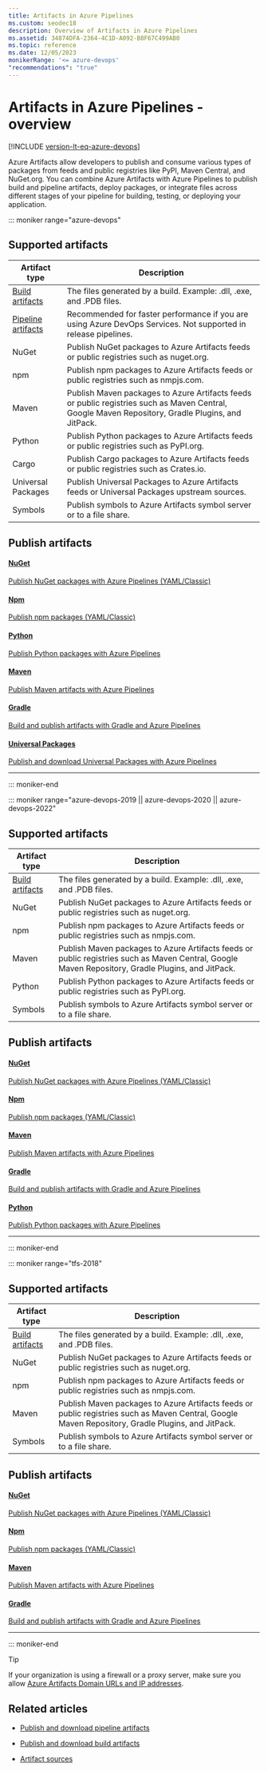 ```yaml
---
title: Artifacts in Azure Pipelines
ms.custom: seodec18
description: Overview of Artifacts in Azure Pipelines 
ms.assetid: 34874DFA-2364-4C1D-A092-B8F67C499AB0
ms.topic: reference
ms.date: 12/05/2023
monikerRange: '<= azure-devops'
"recommendations": "true"
---
```


# Artifacts in Azure Pipelines - overview

[!INCLUDE [version-lt-eq-azure-devops](../../includes/version-lt-eq-azure-devops.md)]

Azure Artifacts allow developers to publish and consume various types of packages from feeds and public registries like PyPI, Maven Central, and NuGet.org. You can combine Azure Artifacts with Azure Pipelines to publish build and pipeline artifacts, deploy packages, or integrate files across different stages of your pipeline for building, testing, or deploying your application.

::: moniker range="azure-devops"

## Supported artifacts

|         Artifact type                        |                                               Description                                                              |
|----------------------------------------------|------------------------------------------------------------------------------------------------------------------------|
| [Build artifacts](build-artifacts.md)        | The files generated by a build. Example: .dll, .exe, and .PDB files.                                                   |
| [Pipeline artifacts](pipeline-artifacts.md)  | Recommended for faster performance if you are using Azure DevOps Services. Not supported in release pipelines.         |
| NuGet                                        | Publish NuGet packages to Azure Artifacts feeds or public registries such as nuget.org.                                |
| npm                                          | Publish npm packages to Azure Artifacts feeds or public registries such as nmpjs.com.                                  |
| Maven                                        | Publish Maven packages to Azure Artifacts feeds or public registries such as Maven Central, Google Maven Repository, Gradle Plugins, and JitPack.                                                                       |
| Python                                       | Publish Python packages to Azure Artifacts feeds or public registries such as PyPI.org.                                |
| Cargo                                        | Publish Cargo packages to Azure Artifacts feeds or public registries such as Crates.io.                                |
| Universal Packages                           | Publish Universal Packages to Azure Artifacts feeds or Universal Packages upstream sources.                            |
| Symbols                                      | Publish symbols to Azure Artifacts symbol server or to a file share.                                                   |

## Publish artifacts

#### [NuGet](#tab/nuget/)

[Publish NuGet packages with Azure Pipelines (YAML/Classic)](nuget.md)

#### [Npm](#tab/npm/)

[Publish npm packages (YAML/Classic)](../tasks/package/npm.md#publish-npm-packages)

#### [Python](#tab/python/)

[Publish Python packages with Azure Pipelines](pypi.md)

#### [Maven](#tab/maven/)

[Publish Maven artifacts with Azure Pipelines](publish-maven-artifacts.md)

#### [Gradle](#tab/gradle/)

[Build and publish artifacts with Gradle and Azure Pipelines](pull-package-gradle.md)

#### [Universal Packages](#tab/universal-packages/)

[Publish and download Universal Packages with Azure Pipelines](./universal-packages.md)

* * *

::: moniker-end

::: moniker range="azure-devops-2019 || azure-devops-2020 || azure-devops-2022"

## Supported artifacts

|         Artifact type                        |                                               Description                                                              |
|----------------------------------------------|------------------------------------------------------------------------------------------------------------------------|
| [Build artifacts](build-artifacts.md)        | The files generated by a build. Example: .dll, .exe, and .PDB files.                                                   |
| NuGet                                        | Publish NuGet packages to Azure Artifacts feeds or public registries such as nuget.org.                                |
| npm                                          | Publish npm packages to Azure Artifacts feeds or public registries such as nmpjs.com.                                  |
| Maven                                        | Publish Maven packages to Azure Artifacts feeds or public registries such as Maven Central, Google Maven Repository, Gradle Plugins, and JitPack.                                                                       |
| Python                                       | Publish Python packages to Azure Artifacts feeds or public registries such as PyPI.org.                                |
| Symbols                                      | Publish symbols to Azure Artifacts symbol server or to a file share.                                                   |

## Publish artifacts

#### [NuGet](#tab/nugetserver/)

[Publish NuGet packages with Azure Pipelines (YAML/Classic)](nuget.md)

#### [Npm](#tab/npmserver/)

[Publish npm packages (YAML/Classic)](../tasks/package/npm.md#publish-npm-packages)

#### [Maven](#tab/mavenserver/)

[Publish Maven artifacts with Azure Pipelines](publish-maven-artifacts.md)

#### [Gradle](#tab/gradleserver/)

[Build and publish artifacts with Gradle and Azure Pipelines](pull-package-gradle.md)

#### [Python](#tab/pythonserver/)

[Publish Python packages with Azure Pipelines](pypi.md)

* * *

::: moniker-end

::: moniker range="tfs-2018"

## Supported artifacts

|         Artifact type                        |                                               Description                                                              |
|----------------------------------------------|------------------------------------------------------------------------------------------------------------------------|
| [Build artifacts](build-artifacts.md)        | The files generated by a build. Example: .dll, .exe, and .PDB files.                                                   |
| NuGet                                        | Publish NuGet packages to Azure Artifacts feeds or public registries such as nuget.org.                                |
| npm                                          | Publish npm packages to Azure Artifacts feeds or public registries such as nmpjs.com.                                  |
| Maven                                        | Publish Maven packages to Azure Artifacts feeds or public registries such as Maven Central, Google Maven Repository, Gradle Plugins, and JitPack.                                                                       |
| Symbols                                      | Publish symbols to Azure Artifacts symbol server or to a file share.                                                   |

## Publish artifacts

#### [NuGet](#tab/nugettfs/)

[Publish NuGet packages with Azure Pipelines (YAML/Classic)](nuget.md)

#### [Npm](#tab/npmtfs/)

[Publish npm packages (YAML/Classic)](../tasks/package/npm.md#publish-npm-packages)

#### [Maven](#tab/maventfs/)

[Publish Maven artifacts with Azure Pipelines](publish-maven-artifacts.md)

#### [Gradle](#tab/gradletfs/)

[Build and publish artifacts with Gradle and Azure Pipelines](pull-package-gradle.md)

* * *

::: moniker-end

> [!TIP]
> If your organization is using a firewall or a proxy server, make sure you allow [Azure Artifacts Domain URLs and IP addresses](../../organizations/security/allow-list-ip-url.md#azure-artifacts). 

## Related articles

- [Publish and download pipeline artifacts](pipeline-artifacts.md)

- [Publish and download build artifacts](build-artifacts.md)

- [Artifact sources](../release/artifacts.md)
